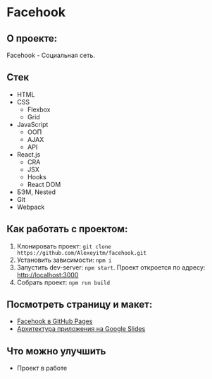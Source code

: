 # Facehook

## О проекте:

Facehook - Социальная сеть.

## Стек

* HTML
* CSS
    * Flexbox
    * Grid
* JavaScript
    * ООП
    * AJAX
    * API
* React.js
  * CRA
  * JSX
  * Hooks
  * React DOM
* БЭМ, Nested
* Git
* Webpack

## Как работать с проектом:

1. Клонировать проект:
   `git clone https://github.com/Alexeyitm/facehook.git`
2. Установить зависимости:
   `npm i`
3. Запустить dev-server:
   `npm start`. Проект откроется по адресу: [http://localhost:3000](http://localhost:3000)
4. Собрать проект:
   `npm run build`

## Посмотреть страницу и макет:

* [Facehook в GitHub Pages](https://alexeyitm.github.io/facehook/)
* [Архитектура приложения на Google Slides](https://docs.google.com/presentation/d/1C1S9CoHG4WXQByYmRjfQRFmNkLCSqS4Tx8FsrzMKJ5M/edit#slide=id.p)

## Что можно улучшить

* Проект в работе